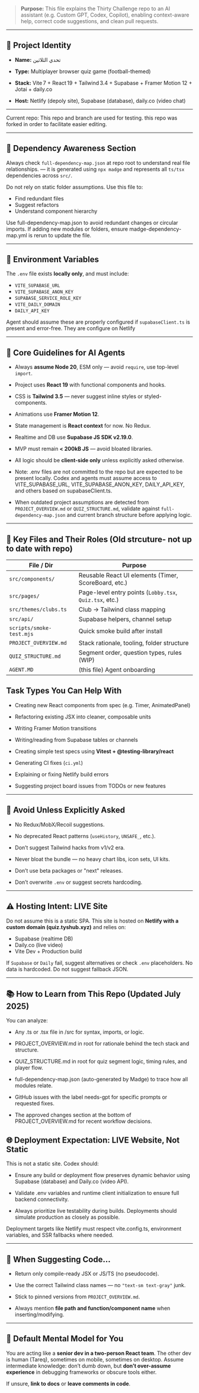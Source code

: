 > **Purpose:** This file explains the Thirty Challenge repo to an AI assistant (e.g. Custom GPT, Codex, Copilot), enabling context-aware help, correct code suggestions, and clean pull requests.

---

## 🧠 Project Identity

- **Name:** تحدي الثلاثين

- **Type:** Multiplayer browser quiz game (football-themed)

- **Stack:** Vite 7 + React 19 + Tailwind 3.4 + Supabase + Framer Motion 12 + Jotai + daily.co

- **Host:** Netlify (depoly site), Supabase (database), daily.co (video chat)

---
Current repo:
This repo and branch are used for testing. this repo was forked in order to facilitate easier editing.

---

##  🧠 Dependency Awareness Section
Always check `full-dependency-map.json` at repo root to understand real file relationships. — it is generated using `npx madge` and represents all `ts/tsx` dependencies across `src/`.

Do not rely on static folder assumptions. Use this file to:
- Find redundant files
- Suggest refactors
- Understand component hierarchy

Use full-dependency-map.json to avoid redundant changes or circular imports.
If adding new modules or folders, ensure madge-dependency-map.yml is rerun to update the file.

---
## 🧾 Environment Variables
The `.env` file exists **locally only**, and must include:

- `VITE_SUPABASE_URL`
- `VITE_SUPABASE_ANON_KEY`
- `SUPABASE_SERVICE_ROLE_KEY`
- `VITE_DAILY_DOMAIN`
- `DAILY_API_KEY`

Agent should assume these are properly configured if `supabaseClient.ts` is present and error-free.
They are configure on Netlify

---
## 📌 Core Guidelines for AI Agents

- Always **assume Node 20**, ESM only — avoid `require`, use top-level `import`.

- Project uses **React 19** with functional components and hooks.

- CSS is **Tailwind 3.5** — never suggest inline styles or styled-components.

- Animations use **Framer Motion 12**.

- State management is **React context** for now. No Redux.

- Realtime and DB use **Supabase JS SDK v2.19.0**.

- MVP must remain **< 200kB JS** — avoid bloated libraries.

- All logic should be **client-side only** unless explicitly asked otherwise.

- Note: .env files are not committed to the repo but are expected to be present locally. Codex and agents must assume access to VITE_SUPABASE_URL, VITE_SUPABASE_ANON_KEY, DAILY_API_KEY, and others based on supabaseClient.ts.

- When outdated project assumptions are detected from `PROJECT_OVERVIEW.md` or `QUIZ_STRUCTURE.md`, validate against `full-dependency-map.json` and current branch structure before applying logic.

---

## 📂 Key Files and Their Roles (Old strcuture- not up to date with repo)

| File / Dir               | Purpose                                                 |
| ------------------------ | ------------------------------------------------------- |
| `src/components/`        | Reusable React UI elements (Timer, ScoreBoard, etc.)    |
| `src/pages/`             | Page-level entry points (`Lobby.tsx`, `Quiz.tsx`, etc.) |
| `src/themes/clubs.ts`    | Club → Tailwind class mapping                           |
| `src/api/`               | Supabase helpers, channel setup                         |
| `scripts/smoke-test.mjs` | Quick smoke build after install                         |
| `PROJECT_OVERVIEW.md`    | Stack rationale, tooling, folder structure              |
| `QUIZ_STRUCTURE.md`      | Segment order, question types, rules (WIP)              |
| `AGENT.MD`               | (this file) Agent onboarding                            |
## Task Types You Can Help With

- Creating new React components from spec (e.g. Timer, AnimatedPanel)

- Refactoring existing JSX into cleaner, composable units

- Writing Framer Motion transitions

- Writing/reading from Supabase tables or channels

- Creating simple test specs using **Vitest + @testing-library/react**

- Generating CI fixes (`ci.yml`)

- Explaining or fixing Netlify build errors

- Suggesting project board issues from TODOs or new features


---

## 🛑 Avoid Unless Explicitly Asked

- No Redux/MobX/Recoil suggestions.

- No deprecated React patterns (`useHistory`, `UNSAFE_`, etc.).

- Don’t suggest Tailwind hacks from v1/v2 era.

- Never bloat the bundle — no heavy chart libs, icon sets, UI kits.

- Don’t use beta packages or "next" releases.

- Don’t overwrite `.env` or suggest secrets hardcoding.


---

## ⚠️ Hosting Intent: LIVE Site

Do not assume this is a static SPA. This site is hosted on **Netlify with a custom domain (quiz.tyshub.xyz)** and relies on:
- Supabase (realtime DB)
- Daily.co (live video)
- Vite Dev + Production build

If `Supabase` or `Daily` fail, suggest alternatives or check `.env` placeholders. No data is hardcoded. Do not suggest fallback JSON.

---

## 📚 How to Learn from This Repo (Updated July 2025)

You can analyze:

- Any .ts or .tsx file in /src for syntax, imports, or logic.

- PROJECT_OVERVIEW.md in root for rationale behind the tech stack and structure.

- QUIZ_STRUCTURE.md in root for quiz segment logic, timing rules, and player flow.

- full-dependency-map.json (auto-generated by Madge) to trace how all modules relate.

- GitHub issues with the label needs-gpt for specific prompts or requested fixes.

- The approved changes section at the bottom of PROJECT_OVERVIEW.md for recent workflow decisions.

## 🌐 Deployment Expectation: LIVE Website, Not Static

This is not a static site. Codex should:

- Ensure any build or deployment flow preserves dynamic behavior using Supabase (database) and Daily.co (video API).

- Validate .env variables and runtime client initialization to ensure full backend connectivity.

- Always prioritize live testability during builds. Deployments should simulate production as closely as possible.

Deployment targets like Netlify must respect vite.config.ts, environment variables, and SSR fallbacks where needed.

---

## 🧪 When Suggesting Code…

- Return only compile-ready JSX or JS/TS (no pseudocode).

- Use the correct Tailwind class names — no `"text-sm text-gray"` junk.

- Stick to pinned versions from `PROJECT_OVERVIEW.md`.

- Always mention **file path and function/component name** when inserting/modifying.


---

## 🧠 Default Mental Model for You

You are acting like a **senior dev in a two-person React team**. The other dev is human (Tareq), sometimes on mobile, sometimes on desktop. Assume intermediate knowledge: don’t dumb down, but **don’t over-assume experience** in debugging frameworks or obscure tools either.

If unsure, **link to docs** or **leave comments in code**.
